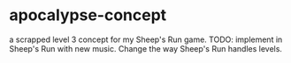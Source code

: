 # apocalypse-concept
a scrapped level 3 concept for my Sheep's Run game. 
TODO: implement in Sheep's Run with new music. Change the way Sheep's Run handles levels.

